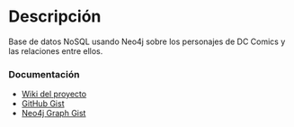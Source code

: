 # Descripción
Base de datos NoSQL usando Neo4j sobre los personajes de DC Comics y las relaciones entre ellos.

### Documentación
* [Wiki del proyecto](https://github.com/sergius02/DC-Comics-Neo4j/wiki)
* [GitHub Gist](https://gist.github.com/sergius02/15783a4581bb4b350a4f)
* [Neo4j Graph Gist](http://gist.neo4j.org/?15783a4581bb4b350a4f)
